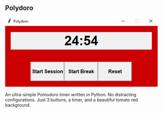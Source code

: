 ## Polydoro

<img src="image.PNG" width="497" height="226"/>

An ultra-simple Pomodoro timer written in Python. No distracting configurations. Just 3 buttons, a timer, and a beautiful tomato red background.
